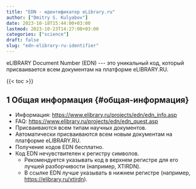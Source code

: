```yaml
---
title: "EDN - идентификатор eLibrary.ru"
author: ["Dmitry S. Kulyabov"]
date: 2023-10-18T15:44:00+03:00
lastmod: 2023-10-23T14:27:00+03:00
categories: ["science"]
draft: false
slug: "edn-elibrary-ru-identifier"
---
```


eLIBRARY Document Number (EDN) --- это уникальный код, который присваивается всем документам на платформе eLIBRARY.RU.

<!--more-->

{{< toc >}}


## <span class="section-num">1</span> Общая информация {#общая-информация}

-   Информация: <https://www.elibrary.ru/projects/edn/edn_info.asp>
-   FAQ: <https://www.elibrary.ru/projects/edn/edn_quest.asp>
-   Присваиваются всем типам научных документов.
-   Автоматически присваиваются всем новым документам на платформе eLIBRARY.RU.
-   Получение кодов EDN бесплатно.
-   Код EDN нечувствителен к регистру символов.
    -   Рекомендуется указывать код в верхнем регистре для его лучшей разборчивости (например, XTIRDN).
    -   В ссылке EDN лучше указывать в нижнем регистре (например, <https://elibrary.ru/xtirdn>).
